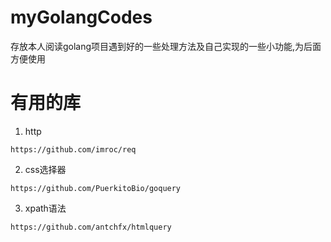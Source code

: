 # myGolangCodes

存放本人阅读golang项目遇到好的一些处理方法及自己实现的一些小功能,为后面方便使用


# 有用的库

1. http
```
https://github.com/imroc/req
```
2. css选择器
```
https://github.com/PuerkitoBio/goquery
```
3. xpath语法
```
https://github.com/antchfx/htmlquery
```